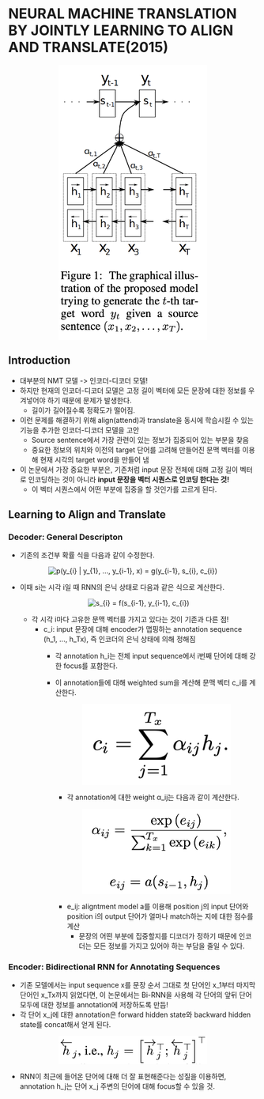 # NEURAL MACHINE TRANSLATION BY JOINTLY LEARNING TO ALIGN AND TRANSLATE(2015)

<p align="center"><img src = "./img/18.png" width="300px" align="center"></p>

## Introduction
* 대부분의 NMT 모델 -> 인코더-디코더 모델!
* 하지만 현재의 인코더-디코더 모델은 고정 길이 벡터에 모든 문장에 대한 정보를 우겨넣어야 하기 때문에 문제가 발생한다.
    * 길이가 길어질수록 정확도가 떨어짐.
* 이런 문제를 해결하기 위해 align(attend)과 translate을 동시에 학습시킬 수 있는 기능을 추가한 인코더-디코더 모델을 고안
    * Source sentence에서 가장 관련이 있는 정보가 집중되어 있는 부분을 찾음
    * 중요한 정보의 위치와 이전의 target 단어를 고려해 만들어진 문맥 벡터를 이용해 현재 시각의 target word을 만들어 냄
* 이 논문에서 가장 중요한 부분은, 기존처럼 input 문장 전체에 대해 고정 길이 벡터로 인코딩하는 것이 아니라 **input 문장을 벡터 시퀀스로 인코딩 한다는 것!**
    * 이 벡터 시퀀스에서 어떤 부분에 집중을 할 것인가를 고르게 된다.


## Learning to Align and Translate
### Decoder: General Descripton
* 기존의 조건부 확률 식을 다음과 같이 수정한다.

<p align="center"><img src="https://latex.codecogs.com/gif.latex?p(y_{i}&space;|&space;y_{1},&space;...,&space;y_{i-1},&space;x)&space;=&space;g(y_{i-1},&space;s_{i},&space;c_{i})" title="p(y_{i} | y_{1}, ..., y_{i-1}, x) = g(y_{i-1}, s_{i}, c_{i})"/></p>

* 이때 si는 시각 i일 때 RNN의 은닉 상태로 다음과 같은 식으로 계산한다.
    <p align="center"><img src="https://latex.codecogs.com/gif.latex?s_{i}&space;=&space;f(s_{i-1},&space;y_{i-1},&space;c_{i})" title="s_{i} = f(s_{i-1}, y_{i-1}, c_{i})" /></p>
    
    * 각 시각 i마다 고유한 문맥 벡터를 가지고 있다는 것이 기존과 다른 점!
         * c_i: input 문장에 대해 encoder가 맵핑하는 annotation sequence (h_1, ..., h_Tx), 즉 인코더의 은닉 상태에 의해 정해짐
             * 각 annotation h_i는 전체 input sequence에서 i번째 단어에 대해 강한 focus를 포함한다.
             * 이 annotation들에 대해 weighted sum을 계산해 문맥 벡터 c_i를 계산한다.
               <p align="center"><img src = "./img/16.png" width="300px" align="center"></p>
               
               * 각 annotation에 대한 weight α_ij는 다음과 같이 계산한다.
               <p align="center"><img src = "./img/17.png" width="300px" align="center"></p>
               
               * e_ij: aligntment model a를 이용해 position j의 input 단어와 position i의 output 단어가 얼마나 match하는 지에 대한 점수를 계산
                   * 문장의 어떤 부분에 집중할지를 디코더가 정하기 때문에 인코더는 모든 정보를 가지고 있어야 하는 부담을 줄일 수 있다.
### Encoder: Bidirectional RNN for Annotating Sequences
* 기존 모델에서는 input sequence x를 문장 순서 그대로 첫 단어인 x_1부터 마지막 단어인 x_Tx까지 읽었다면, 이 논문에서는 Bi-RNN을 사용해 각 단어의 앞뒤 단어 모두에 대한 정보를 annotation에 저장하도록 만듬!
* 각 단어 x_j에 대한 annotation은 forward hidden state와 backward hidden state를 concat해서 얻게 된다.
<p align="center"><img src = "./img/19.png" width="300px" align="center"></p>

   * RNN이 최근에 들어온 단어에 대해 더 잘 표현해준다는 성질을 이용하면, annotation h_j는 단어 x_j 주변의 단어에 대해 focus할 수 있을 것.
